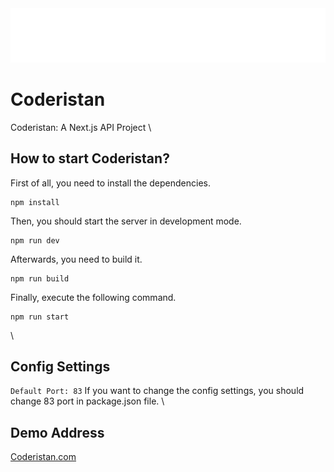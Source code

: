 <img src="https://raw.githubusercontent.com/enesbuyuk/coderistan/main/public/istan-theme/logo-white.png">

# Coderistan
 Coderistan: A Next.js API Project
\
## How to start Coderistan?
First of all, you need to install the dependencies.
```
npm install
```

Then, you should start the server in development mode.
```
npm run dev
```

Afterwards, you need to build it.
```
npm run build
```

Finally, execute the following command.
```
npm run start
```
\
## Config Settings
`Default Port: 83`
If you want to change the config settings, you should change 83 port  in package.json file.
\
## Demo Address
<a target="_blank" href="https://coderistan.com" title="Coderistan">Coderistan.com</a>

